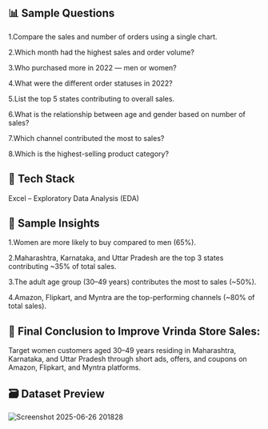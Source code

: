 ## 📊 Sample Questions

1.Compare the sales and number of orders using a single chart.

2.Which month had the highest sales and order volume?

3.Who purchased more in 2022 — men or women?

4.What were the different order statuses in 2022?

5.List the top 5 states contributing to overall sales.

6.What is the relationship between age and gender based on number of sales?

7.Which channel contributed the most to sales?

8.Which is the highest-selling product category?

 ## 🧰 Tech Stack

Excel – Exploratory Data Analysis (EDA)

## 📌 Sample Insights

1.Women are more likely to buy compared to men (65%).

2.Maharashtra, Karnataka, and Uttar Pradesh are the top 3 states contributing ~35% of total sales.

3.The adult age group (30–49 years) contributes the most to sales (~50%).

4.Amazon, Flipkart, and Myntra are the top-performing channels (~80% of total sales).

## 🎯 Final Conclusion to Improve Vrinda Store Sales:

Target women customers aged 30–49 years residing in Maharashtra, Karnataka, and Uttar Pradesh through short ads, offers, and coupons on Amazon, Flipkart, and Myntra platforms.

## 🗃️ Dataset Preview

![Screenshot 2025-06-26 201828](https://github.com/user-attachments/assets/c426a7b5-6298-45d8-b0e7-4d678ebfdb95)



